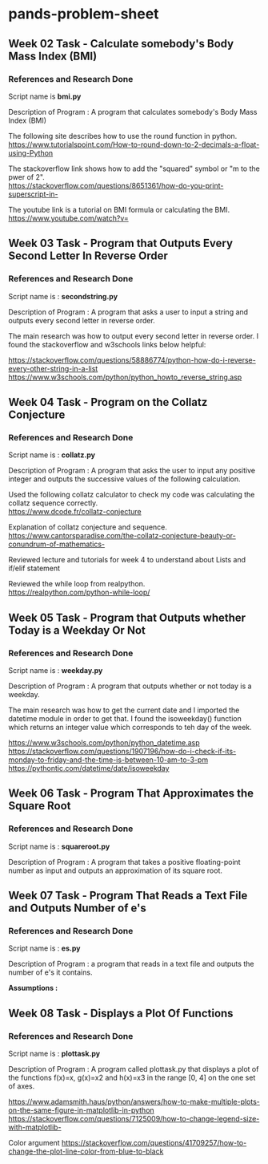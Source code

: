 # pands-problem-sheet

## Week 02 Task - Calculate somebody's Body Mass Index (BMI)

### References and Research Done 
Script name is **bmi.py**

Description of Program : A program that calculates somebody's Body Mass Index (BMI)
 
The following site describes how to use the round function in python.<br />
https://www.tutorialspoint.com/How-to-round-down-to-2-decimals-a-float-using-Python

The stackoverflow link shows how to add the "squared" symbol or "m to the pwer of 2".<br />
https://stackoverflow.com/questions/8651361/how-do-you-print-superscript-in-

The youtube link is a tutorial on BMI formula or calculating the BMI.<br />
https://www.youtube.com/watch?v=



## Week 03 Task - Program that Outputs Every Second Letter In Reverse Order

### References and Research Done 
Script name is : **secondstring.py**

Description of Program : A program that asks a user to input a string and outputs every second letter in reverse order.

The main research was how to output every second letter in reverse order.
I found the stackoverflow and w3schools links below helpful:

https://stackoverflow.com/questions/58886774/python-how-do-i-reverse-every-other-string-in-a-list
https://www.w3schools.com/python/python_howto_reverse_string.asp

## Week 04 Task - Program on the Collatz Conjecture

### References and Research Done 
Script name is : **collatz.py**

Description of Program : A program that asks the user to input any positive integer and outputs the successive values of the following calculation.

Used the following collatz calculator to check my code was calculating the collatz sequence correctly.<br />
https://www.dcode.fr/collatz-conjecture

Explanation of collatz conjecture and sequence.<br />
https://www.cantorsparadise.com/the-collatz-conjecture-beauty-or-conundrum-of-mathematics-

Reviewed lecture and tutorials for week 4 to understand about Lists and if/elif statement

Reviewed the while loop from realpython.<br />
https://realpython.com/python-while-loop/

## Week 05 Task - Program that Outputs whether Today is a Weekday Or Not

### References and Research Done 
Script name is : **weekday.py**

Description of Program : A program that outputs whether or not today is a weekday.

The main research was how to get the current date and I imported the datetime module in order to get that.
I found the isoweekday() function which returns an integer value which corresponds to teh day of the week.

https://www.w3schools.com/python/python_datetime.asp
https://stackoverflow.com/questions/1907196/how-do-i-check-if-its-monday-to-friday-and-the-time-is-between-10-am-to-3-pm
https://pythontic.com/datetime/date/isoweekday

## Week 06 Task - Program That Approximates the Square Root

### References and Research Done 
Script name is : **squareroot.py**

Description of Program : A program that takes a positive floating-point number as input and outputs an approximation of its square root.

## Week 07 Task - Program That Reads a Text File and Outputs Number of e's

### References and Research Done 
Script name is : **es.py**

Description of Program : a program that reads in a text file and outputs the number of e's it contains.

**Assumptions :**


## Week 08 Task - Displays a Plot Of Functions

### References and Research Done 
Script name is : **plottask.py**

Description of Program : A program called plottask.py that displays a plot of the functions f(x)=x, g(x)=x2 and h(x)=x3 in the range [0, 4] on the one set of axes.

https://www.adamsmith.haus/python/answers/how-to-make-multiple-plots-on-the-same-figure-in-matplotlib-in-python
https://stackoverflow.com/questions/7125009/how-to-change-legend-size-with-matplotlib-

Color argument
https://stackoverflow.com/questions/41709257/how-to-change-the-plot-line-color-from-blue-to-black
